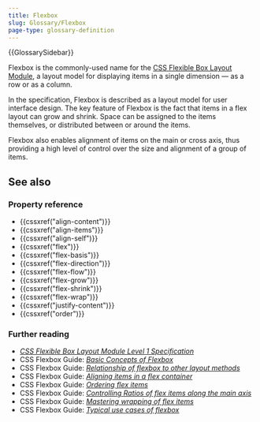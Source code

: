 ```yaml
---
title: Flexbox
slug: Glossary/Flexbox
page-type: glossary-definition
---
```


{{GlossarySidebar}}

Flexbox is the commonly-used name for the [CSS Flexible Box Layout Module](https://www.w3.org/TR/css-flexbox-1/), a layout model for displaying items in a single dimension — as a row or as a column.

In the specification, Flexbox is described as a layout model for user interface design. The key feature of Flexbox is the fact that items in a flex layout can grow and shrink. Space can be assigned to the items themselves, or distributed between or around the items.

Flexbox also enables alignment of items on the main or cross axis, thus providing a high level of control over the size and alignment of a group of items.

## See also

### Property reference

- {{cssxref("align-content")}}
- {{cssxref("align-items")}}
- {{cssxref("align-self")}}
- {{cssxref("flex")}}
- {{cssxref("flex-basis")}}
- {{cssxref("flex-direction")}}
- {{cssxref("flex-flow")}}
- {{cssxref("flex-grow")}}
- {{cssxref("flex-shrink")}}
- {{cssxref("flex-wrap")}}
- {{cssxref("justify-content")}}
- {{cssxref("order")}}

### Further reading

- _[CSS Flexible Box Layout Module Level 1 Specification](https://www.w3.org/TR/css-flexbox-1/)_
- CSS Flexbox Guide: _[Basic Concepts of Flexbox](/en-US/docs/Web/CSS/CSS_flexible_box_layout/Basic_concepts_of_flexbox)_
- CSS Flexbox Guide: _[Relationship of flexbox to other layout methods](/en-US/docs/Web/CSS/CSS_flexible_box_layout/Relationship_of_flexbox_to_other_layout_methods)_
- CSS Flexbox Guide: _[Aligning items in a flex container](/en-US/docs/Web/CSS/CSS_flexible_box_layout/Aligning_items_in_a_flex_container)_
- CSS Flexbox Guide: _[Ordering flex items](/en-US/docs/Web/CSS/CSS_flexible_box_layout/Ordering_flex_items)_
- CSS Flexbox Guide: _[Controlling Ratios of flex items along the main axis](/en-US/docs/Web/CSS/CSS_flexible_box_layout/Controlling_ratios_of_flex_items_along_the_main_axis)_
- CSS Flexbox Guide: _[Mastering wrapping of flex items](/en-US/docs/Web/CSS/CSS_flexible_box_layout/Mastering_wrapping_of_flex_items)_
- CSS Flexbox Guide: _[Typical use cases of flexbox](/en-US/docs/Web/CSS/CSS_flexible_box_layout/Typical_use_cases_of_flexbox)_
